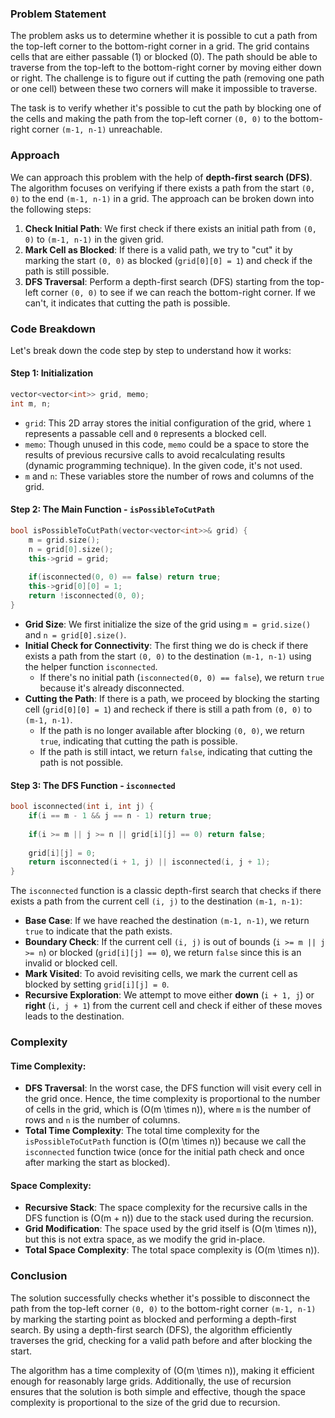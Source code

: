 ### Problem Statement

The problem asks us to determine whether it is possible to cut a path from the top-left corner to the bottom-right corner in a grid. The grid contains cells that are either passable (1) or blocked (0). The path should be able to traverse from the top-left to the bottom-right corner by moving either down or right. The challenge is to figure out if cutting the path (removing one path or one cell) between these two corners will make it impossible to traverse.

The task is to verify whether it's possible to cut the path by blocking one of the cells and making the path from the top-left corner `(0, 0)` to the bottom-right corner `(m-1, n-1)` unreachable.

### Approach

We can approach this problem with the help of **depth-first search (DFS)**. The algorithm focuses on verifying if there exists a path from the start `(0, 0)` to the end `(m-1, n-1)` in a grid. The approach can be broken down into the following steps:

1. **Check Initial Path**: We first check if there exists an initial path from `(0, 0)` to `(m-1, n-1)` in the given grid.
2. **Mark Cell as Blocked**: If there is a valid path, we try to "cut" it by marking the start `(0, 0)` as blocked (`grid[0][0] = 1`) and check if the path is still possible.
3. **DFS Traversal**: Perform a depth-first search (DFS) starting from the top-left corner `(0, 0)` to see if we can reach the bottom-right corner. If we can't, it indicates that cutting the path is possible.

### Code Breakdown

Let's break down the code step by step to understand how it works:

#### Step 1: Initialization

```cpp
vector<vector<int>> grid, memo;
int m, n;
```

- `grid`: This 2D array stores the initial configuration of the grid, where `1` represents a passable cell and `0` represents a blocked cell.
- `memo`: Though unused in this code, `memo` could be a space to store the results of previous recursive calls to avoid recalculating results (dynamic programming technique). In the given code, it's not used.
- `m` and `n`: These variables store the number of rows and columns of the grid.

#### Step 2: The Main Function - `isPossibleToCutPath`

```cpp
bool isPossibleToCutPath(vector<vector<int>>& grid) {
    m = grid.size();
    n = grid[0].size();
    this->grid = grid;
    
    if(isconnected(0, 0) == false) return true;
    this->grid[0][0] = 1;
    return !isconnected(0, 0);
}
```

- **Grid Size**: We first initialize the size of the grid using `m = grid.size()` and `n = grid[0].size()`.
- **Initial Check for Connectivity**: The first thing we do is check if there exists a path from the start `(0, 0)` to the destination `(m-1, n-1)` using the helper function `isconnected`.
  - If there's no initial path (`isconnected(0, 0) == false`), we return `true` because it's already disconnected.
- **Cutting the Path**: If there is a path, we proceed by blocking the starting cell (`grid[0][0] = 1`) and recheck if there is still a path from `(0, 0)` to `(m-1, n-1)`.
  - If the path is no longer available after blocking `(0, 0)`, we return `true`, indicating that cutting the path is possible.
  - If the path is still intact, we return `false`, indicating that cutting the path is not possible.

#### Step 3: The DFS Function - `isconnected`

```cpp
bool isconnected(int i, int j) {
    if(i == m - 1 && j == n - 1) return true;
    
    if(i >= m || j >= n || grid[i][j] == 0) return false;
    
    grid[i][j] = 0;
    return isconnected(i + 1, j) || isconnected(i, j + 1);
}
```

The `isconnected` function is a classic depth-first search that checks if there exists a path from the current cell `(i, j)` to the destination `(m-1, n-1)`:

- **Base Case**: If we have reached the destination `(m-1, n-1)`, we return `true` to indicate that the path exists.
- **Boundary Check**: If the current cell `(i, j)` is out of bounds (`i >= m || j >= n`) or blocked (`grid[i][j] == 0`), we return `false` since this is an invalid or blocked cell.
- **Mark Visited**: To avoid revisiting cells, we mark the current cell as blocked by setting `grid[i][j] = 0`.
- **Recursive Exploration**: We attempt to move either **down** (`i + 1, j`) or **right** (`i, j + 1`) from the current cell and check if either of these moves leads to the destination.

### Complexity

#### Time Complexity:

- **DFS Traversal**: In the worst case, the DFS function will visit every cell in the grid once. Hence, the time complexity is proportional to the number of cells in the grid, which is \(O(m \times n)\), where `m` is the number of rows and `n` is the number of columns.
- **Total Time Complexity**: The total time complexity for the `isPossibleToCutPath` function is \(O(m \times n)\) because we call the `isconnected` function twice (once for the initial path check and once after marking the start as blocked).

#### Space Complexity:

- **Recursive Stack**: The space complexity for the recursive calls in the DFS function is \(O(m + n)\) due to the stack used during the recursion.
- **Grid Modification**: The space used by the grid itself is \(O(m \times n)\), but this is not extra space, as we modify the grid in-place.
- **Total Space Complexity**: The total space complexity is \(O(m \times n)\).

### Conclusion

The solution successfully checks whether it's possible to disconnect the path from the top-left corner `(0, 0)` to the bottom-right corner `(m-1, n-1)` by marking the starting point as blocked and performing a depth-first search. By using a depth-first search (DFS), the algorithm efficiently traverses the grid, checking for a valid path before and after blocking the start.

The algorithm has a time complexity of \(O(m \times n)\), making it efficient enough for reasonably large grids. Additionally, the use of recursion ensures that the solution is both simple and effective, though the space complexity is proportional to the size of the grid due to recursion.